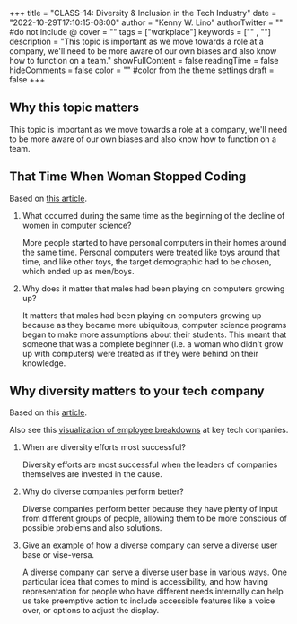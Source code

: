 +++
title = "CLASS-14: Diversity & Inclusion in the Tech Industry"
date = "2022-10-29T17:10:15-08:00"
author = "Kenny W. Lino"
authorTwitter = "" #do not include @
cover = ""
tags = ["workplace"]
keywords = ["" , ""]
description = "This topic is important as we move towards a role at a company, we'll need to be more aware of our own biases and also know how to function on a team."
showFullContent = false
readingTime = false
hideComments = false
color = "" #color from the theme settings
draft = false
+++

## Why this topic matters

This topic is important as we move towards a role at a company, we'll need to be more aware of our own biases and also know how to function on a team.

## That Time When Woman Stopped Coding

Based on [this article](https://www.npr.org/sections/money/2014/10/21/357629765/when-women-stopped-coding).

1. What occurred during the same time as the beginning of the decline of women in computer science?

    More people started to have personal computers in their homes around the same time. Personal computers were treated like toys around that time, and like other toys, the target demographic had to be chosen, which ended up as men/boys.

2. Why does it matter that males had been playing on computers growing up?

    It matters that males had been playing on computers growing up because as they became more ubiquitous, computer science programs began to make more assumptions about their students. This meant that someone that was a complete beginner (i.e. a woman who didn't grow up with computers) were treated as if they were behind on their knowledge.

## Why diversity matters to your tech company

Based on this [article](https://www.usatoday.com/story/tech/columnist/2015/07/21/why-diversity-matters-your-tech-company/30419871/).

Also see this [visualization of employee breakdowns](https://informationisbeautiful.net/visualizations/diversity-in-tech/) at key tech companies.

1. When are diversity efforts most successful?

    Diversity efforts are most successful when the leaders of companies themselves are invested in the cause.

2. Why do diverse companies perform better?

    Diverse companies perform better because they have plenty of input from different groups of people, allowing them to be more conscious of possible problems and also solutions.

3. Give an example of how a diverse company can serve a diverse user base or vise-versa.

    A diverse company can serve a diverse user base in various ways. One particular idea that comes to mind is accessibility, and how having representation for people who have different needs internally can help us take preemptive action to include accessible features like a voice over, or options to adjust the display.